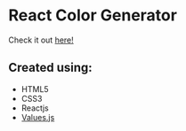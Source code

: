# React Color Generator

Check it out [here!](https://ianbrdeguzman.github.io/react-color-generator/)

## Created using:

-   HTML5
-   CSS3
-   Reactjs
-   [Values.js](https://noeldelgado.github.io/values.js/)
